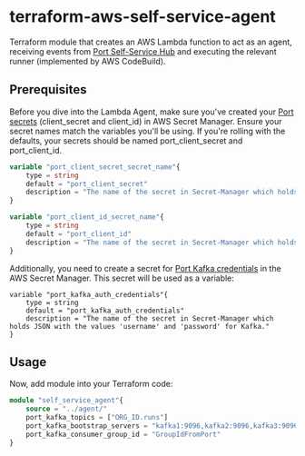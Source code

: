 # terraform-aws-self-service-agent
Terraform module that creates an AWS Lambda function to act as an agent, receiving events from [Port Self-Service Hub](https://www.getport.io/product/self-service) and executing the relevant runner (implemented by AWS CodeBuild).

## Prerequisites
Before you dive into the Lambda Agent, make sure you've created your [Port secrets](https://docs.getport.io/build-your-software-catalog/sync-data-to-catalog/api/#find-your-port-credentials) (client_secret and client_id) in AWS Secret Manager. 
Ensure your secret names match the variables you'll be using. 
If you're rolling with the defaults, your secrets should be named port_client_secret and port_client_id.

```terraform
variable "port_client_secret_secret_name"{
    type = string
    default = "port_client_secret"
    description = "The name of the secret in Secret-Manager which holds the value of CLIENT_SECRET."
}

variable "port_client_id_secret_name"{
    type = string
    default = "port_client_id"
    description = "The name of the secret in Secret-Manager which holds the value of CLIENT_ID."
}
```
Additionally, you need to create a secret for [Port Kafka credentials](https://docs.getport.io/create-self-service-experiences/setup-backend/webhook/kafka/) in the AWS Secret Manager. This secret will be used as a variable: 
```
variable "port_kafka_auth_credentials"{
    type = string
    default = "port_kafka_auth_credentials"
    description = "The name of the secret in Secret-Manager which holds JSON with the values 'username' and 'password' for Kafka."
}
```

## Usage
Now, add module into your Terraform code:
```terraform
module "self_service_agent"{
    source = "../agent/"
    port_kafka_topics = ["ORG_ID.runs"]
    port_kafka_bootstrap_servers = "kafka1:9096,kafka2:9096,kafka3:9096"
    port_kafka_consumer_group_id = "GroupIdFromPort"
}
```